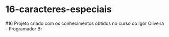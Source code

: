 # 16-caracteres-especiais
 #16 Projeto criado com os conhecimentos obtidos no curso do Igor Oliveira - Programador Br
